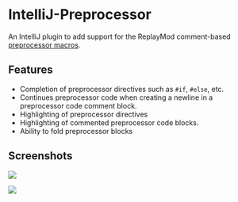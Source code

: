 # IntelliJ-Preprocessor

An IntelliJ plugin to add support for the ReplayMod comment-based [preprocessor macros](https://github.com/ReplayMod/preprocessor).

## Features

- Completion of preprocessor directives such as `#if`, `#else`, etc.
- Continues preprocessor code when creating a newline in a preprocessor code comment block.
- Highlighting of preprocessor directives
- Highlighting of commented preprocessor code blocks.
- Ability to fold preprocessor blocks

## Screenshots

![](https://plugins.jetbrains.com/files/14029/screenshot_21414.png)

![](https://plugins.jetbrains.com/files/14029/screenshot_21464.png)
